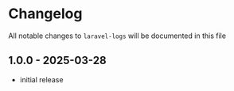 # Changelog

All notable changes to `laravel-logs` will be documented in this file

## 1.0.0 - 2025-03-28

- initial release

